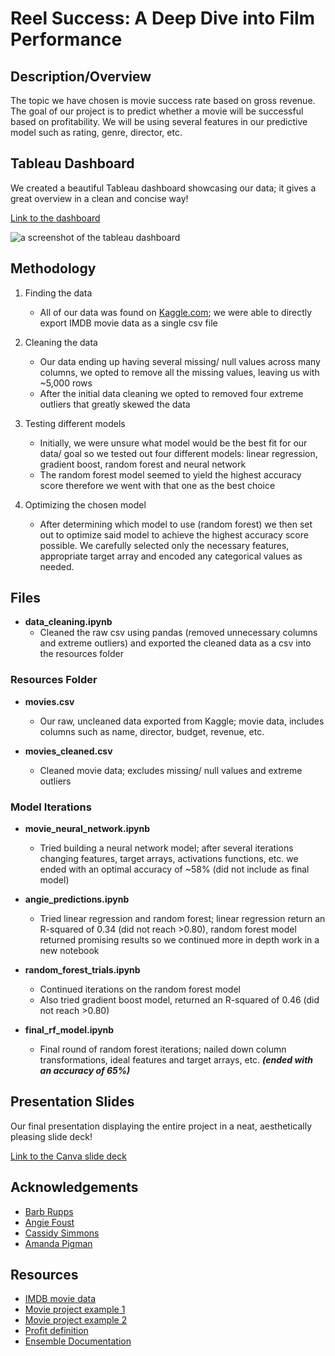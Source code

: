 # Reel Success: A Deep Dive into Film Performance

## Description/Overview
The topic we have chosen is movie success rate based on gross revenue. The goal of our project is to predict whether a movie will be successful based on profitability. We will be using several features in our predictive model such as rating, genre, director, etc.

## Tableau Dashboard
We created a beautiful Tableau dashboard showcasing our data; it gives a great overview in a clean and concise way!

<a href=”LINK”>Link to the dashboard</a>

![a screenshot of the tableau dashboard](https://github.com/cassidysimmons/project-4/blob/main/Resources/imagenamehere.PNG)


## Methodology
1. Finding the data
	- All of our data was found on <a href="https://www.kaggle.com">Kaggle.com</a>; we were able to directly export IMDB movie data as a single csv file

2. Cleaning the data
	- Our data ending up having several missing/ null values across many columns, we opted to remove all the missing values, leaving us with ~5,000 rows
	- After the initial data cleaning we opted to removed four extreme outliers that greatly skewed the data

3. Testing different models
	- Initially, we were unsure what model would be the best fit for our data/ goal so we tested out four different models: linear regression, gradient boost, random forest and neural network
	- The random forest model seemed to yield the highest accuracy score therefore we went with that one as the best choice

4. Optimizing the chosen model
	- After determining which model to use (random forest) we then set out to optimize said model to achieve the highest accuracy score possible. We carefully selected only the necessary features, appropriate target array and encoded any categorical values as needed.


## Files
- **data_cleaning.ipynb**
	- Cleaned the raw csv using pandas (removed unnecessary columns and extreme outliers) and exported the cleaned data as a csv into the resources folder


### Resources Folder
- **movies.csv**
	- Our raw, uncleaned data exported from Kaggle; movie data, includes columns such as name, director, budget, revenue, etc.

- **movies_cleaned.csv**
	- Cleaned movie data; excludes missing/ null values and extreme outliers


### Model Iterations
- **movie_neural_network.ipynb**
	- Tried building a neural network model; after several iterations changing features, target arrays, activations functions, etc. we ended with an optimal accuracy of ~58% (did not include as final model)

- **angie_predictions.ipynb**
	- Tried linear regression and random forest; linear regression return an R-squared of 0.34 (did not reach >0.80), random forest model returned promising results so we continued more in depth work in a new notebook

- **random_forest_trials.ipynb**
	- Continued iterations on the random forest model
	- Also tried gradient boost model, returned an R-squared of 0.46 (did not reach >0.80)

- **final_rf_model.ipynb**
	- Final round of random forest iterations; nailed down column transformations, ideal features and target arrays, etc. ***(ended with an accuracy of 65%)***


## Presentation Slides
Our final presentation displaying the entire project in a neat, aesthetically pleasing slide deck!

<a href="https://www.canva.com/design/DAGCKADuW0c/rGow_eKabuBoLh1OqogbPA/edit?utm_content=DAGCKADuW0c&utm_campaign=designshare&utm_medium=link2&utm_source=sharebutton">Link to the Canva slide deck</a>


## Acknowledgements
- <a href="https://github.com/brupps">Barb Rupps</a>
- <a href="https://github.com/angiecfoust">Angie Foust </a>
- <a href="https://github.com/cassidysimmons">Cassidy Simmons </a>
- <a href="https://github.com/ASPigman">Amanda Pigman </a>


## Resources
- <a href="https://www.kaggle.com/datasets/danielgrijalvas/movies">IMDB movie data</a>
- <a href="https://medium.com/analytics-vidhya/how-to-use-machine-learning-approach-to-predict-movie-box-office-revenue-success-e2e688669972">Movie project example 1</a>
- <a href="https://ryan-anderson-ds.medium.com/what-makes-a-successful-film-predicting-a-films-revenue-and-user-rating-with-machine-learning-e2d1b42365e7">Movie project example 2</a>
- <a href="https://screenrant.com/the-creator-budget-box-office-prediction/#:~:text=It%20is%20usually%20estimated%20that,would%20be%20twice%20the%20cost">Profit definition</a>
- <a href="https://scikit-learn.org/stable/auto_examples/ensemble/index.html">Ensemble Documentation</a>

